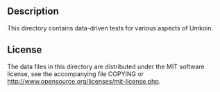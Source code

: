 Description
------------

This directory contains data-driven tests for various aspects of Umkoin.

License
--------

The data files in this directory are distributed under the MIT software
license, see the accompanying file COPYING or
http://www.opensource.org/licenses/mit-license.php.

